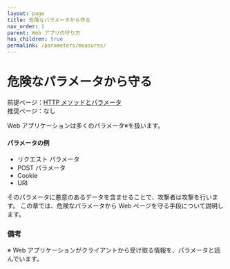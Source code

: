 ```yaml
---
layout: page
title: 危険なパラメータから守る
nav_order: 1
parent: Web アプリの守り方
has_children: true
permalink: /parameters/measures/
---
```


# 危険なパラメータから守る

前提ページ：[HTTP メソッドとパラメータ](../../webapp/http-method/)  
推奨ページ：なし

Web アプリケーションは多くのパラメータ※を扱います。

#### パラメータの例

- リクエスト パラメータ
- POST パラメータ
- Cookie
- URI

そのパラメータに悪意のあるデータを含ませることで、攻撃者は攻撃を行います。
この章では、危険なパラメータから Web ページを守る手段について説明します。

### 備考

※ Web アプリケーションがクライアントから受け取る情報を、パラメータと読んでいます。
